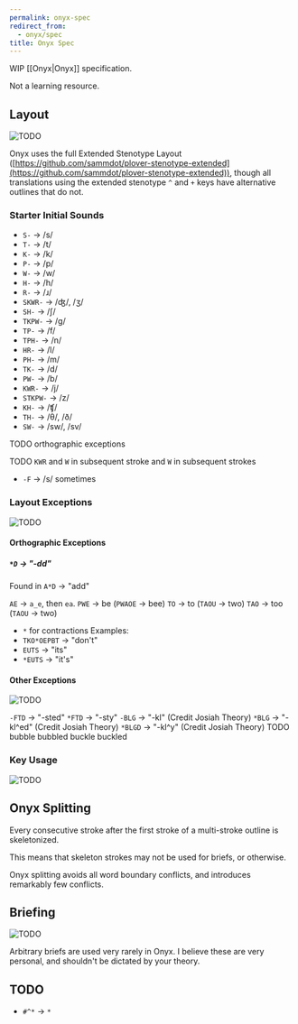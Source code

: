 ```yaml
---
permalink: onyx-spec
redirect_from:
  - onyx/spec
title: Onyx Spec
---
```

WIP [[Onyx|Onyx]] specification.

Not a learning resource.

## Layout
![TODO](https://img.shields.io/badge/TODO-orange?style=flat)

Onyx uses the full Extended Stenotype Layout ([https://github.com/sammdot/plover-stenotype-extended](https://github.com/sammdot/plover-stenotype-extended)), though all translations using the extended stenotype `^` and `+` keys have alternative outlines that do not.

### Starter Initial Sounds

- `S-` → /s/
- `T-` → /t/
- `K-` → /k/
- `P-` → /p/
- `W-` → /w/
- `H-` → /h/
- `R-` → /ɹ/
- `SKWR-` → /ʤ/, /ʒ/
- `SH-` → /ʃ/
- `TKPW-` → /ɡ/
- `TP-` → /f/
- `TPH-` → /n/
- `HR-` → /l/
- `PH-` → /m/
- `TK-` → /d/
- `PW-` → /b/
- `KWR-` → /j/
- `STKPW-` → /z/
- `KH-` → /ʧ/
- `TH-` → /θ/, /ð/
- `SW-` → /sw/, /sv/

TODO orthographic exceptions

TODO `KWR` and `W` in subsequent stroke and `W` in subsequent strokes

- `-F` -> /s/ sometimes

### Layout Exceptions
![TODO](https://img.shields.io/badge/TODO-orange?style=flat)

#### Orthographic Exceptions

##### `*D` -> "-dd"

Found in `A*D` -> "add"

`AE` -> `a_e`, then `ea`.
`PWE` -> be (`PWAOE` -> bee)
`TO` -> to (`TAOU` -> two)
`TAO` -> too (`TAOU` -> two)

- `*` for contractions
Examples:
 - `TKO*OEPBT` -> "don't"
 - `EUTS` -> "its"
 - `*EUTS` -> "it's"

#### Other Exceptions
![TODO](https://img.shields.io/badge/TODO-orange?style=flat)

`-FTD` -> "-sted"
`*FTD` -> "-sty"
`-BLG` -> "-kl" (Credit Josiah Theory)
`*BLG` -> "-kl^ed" (Credit Josiah Theory)
`*BLGD` -> "-kl^y" (Credit Josiah Theory)
TODO bubble bubbled buckle buckled


### Key Usage
![TODO](https://img.shields.io/badge/TODO-orange?style=flat)

## Onyx Splitting

Every consecutive stroke after the first stroke of a multi-stroke outline is skeletonized.

This means that skeleton strokes may not be used for briefs, or otherwise.

Onyx splitting avoids all word boundary conflicts, and introduces remarkably few conflicts.

## Briefing
![TODO](https://img.shields.io/badge/TODO-orange?style=flat)

Arbitrary briefs are used very rarely in Onyx. I believe these are very personal, and shouldn't be dictated by your theory.

## TODO

- `#^*` -> `*`
